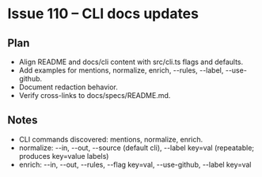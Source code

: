 # Issue 110 – CLI docs updates

## Plan
- Align README and docs/cli content with src/cli.ts flags and defaults.
- Add examples for mentions, normalize, enrich, --rules, --label, --use-github.
- Document redaction behavior.
- Verify cross-links to docs/specs/README.md.

## Notes
- CLI commands discovered: mentions, normalize, enrich.
- normalize: --in, --out, --source (default cli), --label key=val (repeatable; produces key=value labels)
- enrich: --in, --out, --rules, --flag key=val, --use-github, --label key=val
